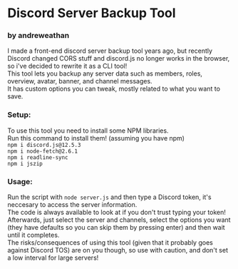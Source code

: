 # Discord Server Backup Tool
### by andreweathan
  
I made a front-end discord server backup tool years ago, but recently Discord changed CORS stuff and discord.js no longer works in the browser, so i've decided to rewrite it as a CLI tool!  
This tool lets you backup any server data such as members, roles, overview, avatar, banner, and channel messages.  
It has custom options you can tweak, mostly related to what you want to save.  
  
### Setup:
To use this tool you need to install some NPM libraries.  
Run this command to install them! (assuming you have npm)  
`npm i discord.js@12.5.3`  
`npm i node-fetch@2.6.1`  
`npm i readline-sync`  
`npm i jszip`  
  
### Usage:
Run the script with `node server.js` and then type a Discord token, it's neccesary to access the server information.  
The code is always available to look at if you don't trust typing your token!  
Afterwards, just select the server and channels, select the options you want (they have defaults so you can skip them by pressing enter) and then wait until it completes.  
The risks/consequences of using this tool (given that it probably goes against Discord TOS) are on you though, so use with caution, and don't set a low interval for large servers!
